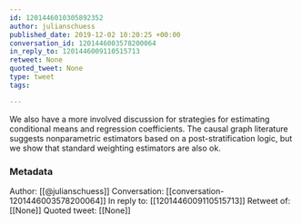 ```yaml
---
id: 1201446010305892352
author: julianschuess
published_date: 2019-12-02 10:20:25 +00:00
conversation_id: 1201446003578200064
in_reply_to: 1201446009110515713
retweet: None
quoted_tweet: None
type: tweet
tags:

---
```


We also have a more involved discussion for strategies for estimating conditional means and regression coefficients. The causal graph literature suggests nonparametric estimators based on a post-stratification logic, but we show that standard weighting estimators are also ok.

### Metadata

Author: [[@julianschuess]]
Conversation: [[conversation-1201446003578200064]]
In reply to: [[1201446009110515713]]
Retweet of: [[None]]
Quoted tweet: [[None]]

